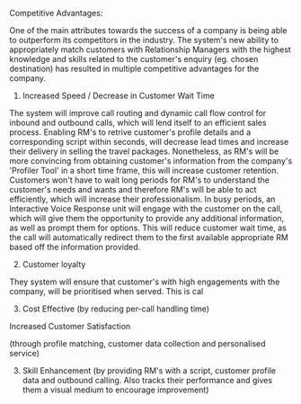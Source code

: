 Competitive Advantages:

One of the main attributes towards the success of a company is being able to outperform its competitors in the industry. The system's new ability to appropriately match customers with Relationship Managers with the highest knowledge and skills related to the customer's enquiry (eg. chosen destination) has resulted in multiple competitive advantages for the company.


1. Increased Speed / Decrease in Customer Wait Time 

The system will improve call routing and dynamic call flow control for inbound and outbound calls, which will lend itself to an efficient sales process. Enabling RM's to retrive customer's profile details and a corresponding script within seconds, will decrease lead times and increase their delivery in selling the travel packages. Nonetheless, as RM's will be more convincing from obtaining customer's information from the company's 'Profiler Tool' in a short time frame, this will increase customer retention.  Customers won't have to wait long periods for RM's to understand the customer's needs and wants and therefore RM's will be able to act efficiently, which will increase their professionalism. In busy periods, an Interactive Voice Response unit will engage with the customer on the call, which will give them the opportunity to provide any additional information, as well as prompt them for options. This will reduce customer wait time, as the call will automatically redirect them to the first available appropriate RM based off the information provided. 

2. Customer loyalty 

They system will ensure that customer's with high engagements with the company, will be prioritised when served. This is cal


3. Cost Effective (by reducing per-call handling time)







Increased Customer Satisfaction 



(through profile matching, customer data collection and personalised service)



3. Skill Enhancement (by providing RM's with a script, customer profile data and outbound calling. Also tracks their performance and gives them a visual medium to encourage improvement)




